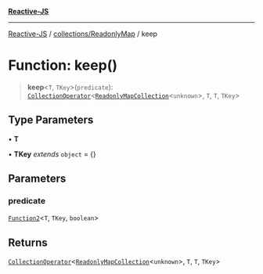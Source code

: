 [**Reactive-JS**](../../../README.md)

***

[Reactive-JS](../../../README.md) / [collections/ReadonlyMap](../README.md) / keep

# Function: keep()

> **keep**\<`T`, `TKey`\>(`predicate`): [`CollectionOperator`](../../type-aliases/CollectionOperator.md)\<[`ReadonlyMapCollection`](../interfaces/ReadonlyMapCollection.md)\<`unknown`\>, `T`, `T`, `TKey`\>

## Type Parameters

• **T**

• **TKey** *extends* `object` = \{\}

## Parameters

### predicate

[`Function2`](../../../functions/type-aliases/Function2.md)\<`T`, `TKey`, `boolean`\>

## Returns

[`CollectionOperator`](../../type-aliases/CollectionOperator.md)\<[`ReadonlyMapCollection`](../interfaces/ReadonlyMapCollection.md)\<`unknown`\>, `T`, `T`, `TKey`\>
